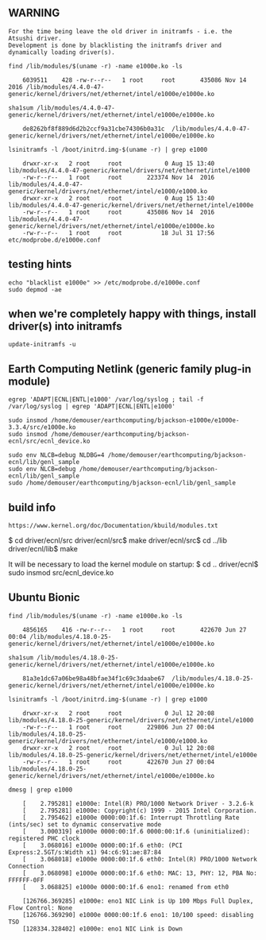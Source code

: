 
## WARNING

    For the time being leave the old driver in initramfs - i.e. the Atsushi driver.
    Development is done by blacklisting the initramfs driver and dynamically loading driver(s).

    find /lib/modules/$(uname -r) -name e1000e.ko -ls

        6039511    428 -rw-r--r--   1 root     root       435086 Nov 14  2016 /lib/modules/4.4.0-47-generic/kernel/drivers/net/ethernet/intel/e1000e/e1000e.ko

    sha1sum /lib/modules/4.4.0-47-generic/kernel/drivers/net/ethernet/intel/e1000e/e1000e.ko

        de8262bf8f889d6d2b2ccf9a31cbe74306b0a31c  /lib/modules/4.4.0-47-generic/kernel/drivers/net/ethernet/intel/e1000e/e1000e.ko

    lsinitramfs -l /boot/initrd.img-$(uname -r) | grep e1000

        drwxr-xr-x   2 root     root            0 Aug 15 13:40 lib/modules/4.4.0-47-generic/kernel/drivers/net/ethernet/intel/e1000
        -rw-r--r--   1 root     root       223374 Nov 14  2016 lib/modules/4.4.0-47-generic/kernel/drivers/net/ethernet/intel/e1000/e1000.ko
        drwxr-xr-x   2 root     root            0 Aug 15 13:40 lib/modules/4.4.0-47-generic/kernel/drivers/net/ethernet/intel/e1000e
        -rw-r--r--   1 root     root       435086 Nov 14  2016 lib/modules/4.4.0-47-generic/kernel/drivers/net/ethernet/intel/e1000e/e1000e.ko
        -rw-r--r--   1 root     root           18 Jul 31 17:56 etc/modprobe.d/e1000e.conf

## testing hints

    echo "blacklist e1000e" >> /etc/modprobe.d/e1000e.conf
    sudo depmod -ae
    
## when we're completely happy with things, install driver(s) into initramfs
    
    update-initramfs -u

## Earth Computing Netlink (generic family plug-in module)

    egrep 'ADAPT|ECNL|ENTL|e1000' /var/log/syslog ; tail -f /var/log/syslog | egrep 'ADAPT|ECNL|ENTL|e1000'

    sudo insmod /home/demouser/earthcomputing/bjackson-e1000e/e1000e-3.3.4/src/e1000e.ko
    sudo insmod /home/demouser/earthcomputing/bjackson-ecnl/src/ecnl_device.ko

    sudo env NLCB=debug NLDBG=4 /home/demouser/earthcomputing/bjackson-ecnl/lib/genl_sample
    sudo env NLCB=debug /home/demouser/earthcomputing/bjackson-ecnl/lib/genl_sample
    sudo /home/demouser/earthcomputing/bjackson-ecnl/lib/genl_sample

## build info

    https://www.kernel.org/doc/Documentation/kbuild/modules.txt

$ cd driver/ecnl/src
driver/ecnl/src$ make
driver/ecnl/src$ cd ../lib
driver/ecnl/lib$ make

It will be necessary to load the kernel module on startup:
$ cd ..
driver/ecnl$ sudo insmod src/ecnl_device.ko

## Ubuntu Bionic

    find /lib/modules/$(uname -r) -name e1000e.ko -ls

        4856165    416 -rw-r--r--   1 root     root       422670 Jun 27 00:04 /lib/modules/4.18.0-25-generic/kernel/drivers/net/ethernet/intel/e1000e/e1000e.ko

    sha1sum /lib/modules/4.18.0-25-generic/kernel/drivers/net/ethernet/intel/e1000e/e1000e.ko

        81a3e1dc67a06be98a48bfae34f1c69c3daabe67  /lib/modules/4.18.0-25-generic/kernel/drivers/net/ethernet/intel/e1000e/e1000e.ko

    lsinitramfs -l /boot/initrd.img-$(uname -r) | grep e1000

        drwxr-xr-x   2 root     root            0 Jul 12 20:08 lib/modules/4.18.0-25-generic/kernel/drivers/net/ethernet/intel/e1000
        -rw-r--r--   1 root     root       229806 Jun 27 00:04 lib/modules/4.18.0-25-generic/kernel/drivers/net/ethernet/intel/e1000/e1000.ko
        drwxr-xr-x   2 root     root            0 Jul 12 20:08 lib/modules/4.18.0-25-generic/kernel/drivers/net/ethernet/intel/e1000e
        -rw-r--r--   1 root     root       422670 Jun 27 00:04 lib/modules/4.18.0-25-generic/kernel/drivers/net/ethernet/intel/e1000e/e1000e.ko

    dmesg | grep e1000

        [    2.795281] e1000e: Intel(R) PRO/1000 Network Driver - 3.2.6-k
        [    2.795281] e1000e: Copyright(c) 1999 - 2015 Intel Corporation.
        [    2.795462] e1000e 0000:00:1f.6: Interrupt Throttling Rate (ints/sec) set to dynamic conservative mode
        [    3.000319] e1000e 0000:00:1f.6 0000:00:1f.6 (uninitialized): registered PHC clock
        [    3.068016] e1000e 0000:00:1f.6 eth0: (PCI Express:2.5GT/s:Width x1) 94:c6:91:ae:87:84
        [    3.068018] e1000e 0000:00:1f.6 eth0: Intel(R) PRO/1000 Network Connection
        [    3.068098] e1000e 0000:00:1f.6 eth0: MAC: 13, PHY: 12, PBA No: FFFFFF-0FF
        [    3.068825] e1000e 0000:00:1f.6 eno1: renamed from eth0

        [126766.369285] e1000e: eno1 NIC Link is Up 100 Mbps Full Duplex, Flow Control: None
        [126766.369290] e1000e 0000:00:1f.6 eno1: 10/100 speed: disabling TSO
        [128334.328402] e1000e: eno1 NIC Link is Down

